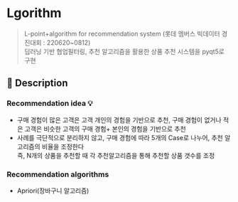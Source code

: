 # Lgorithm
>L-point+algorithm for recommendation system (롯데 멤버스 빅데이터 경진대회 : 220620~0812)  
딥러닝 기반 협업필터링, 추천 알고리즘을 활용한 상품 추천 시스템을 pyqt5로 구현

## 🍁 Description

### Recommendation idea 💡
- 구매 경험이 많은 고객은 고객 개인의 경험을 기반으로 추천, 구매 경험이 없거나 적은 고객은 비슷한 고객의 구매 경험+ 본인의 경험을 기반으로 추천
- 사례를 극단적으로 분리하지 않고, 구매 경험에 따라 5개의 Case로 나누어, 추천 알고리즘의 비율을 조정한다  
  즉, N개의 상품을 추천할 때 각 추천알고리즘을 통해 추천할 상품 갯수를 조정

### Recommendation algorithms 
- Apriori(장바구니 알고리즘)
